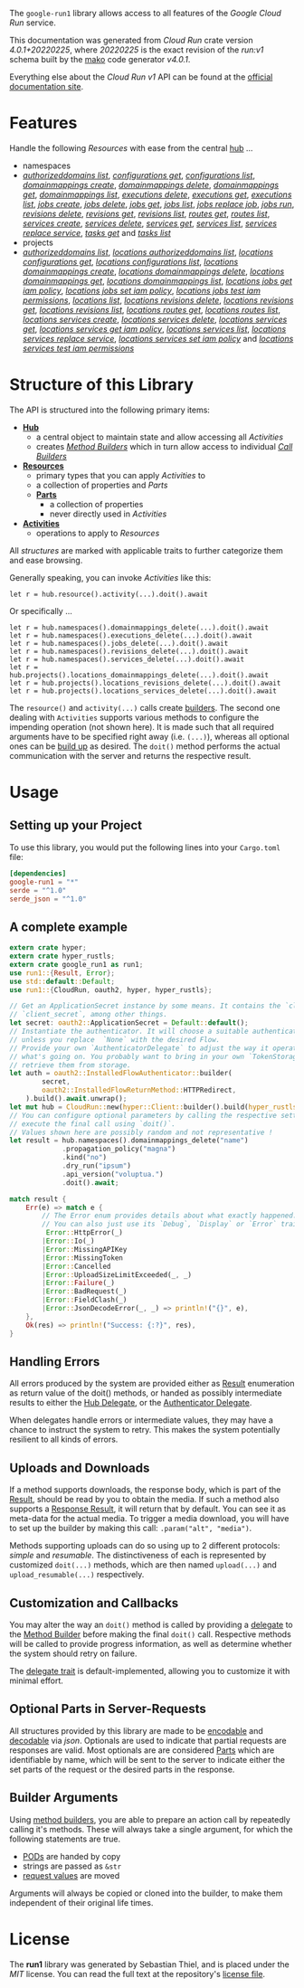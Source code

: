 <!---
DO NOT EDIT !
This file was generated automatically from 'src/generator/templates/api/README.md.mako'
DO NOT EDIT !
-->
The `google-run1` library allows access to all features of the *Google Cloud Run* service.

This documentation was generated from *Cloud Run* crate version *4.0.1+20220225*, where *20220225* is the exact revision of the *run:v1* schema built by the [mako](http://www.makotemplates.org/) code generator *v4.0.1*.

Everything else about the *Cloud Run* *v1* API can be found at the
[official documentation site](https://cloud.google.com/run/).
# Features

Handle the following *Resources* with ease from the central [hub](https://docs.rs/google-run1/4.0.1+20220225/google_run1/CloudRun) ... 

* namespaces
 * [*authorizeddomains list*](https://docs.rs/google-run1/4.0.1+20220225/google_run1/api::NamespaceAuthorizeddomainListCall), [*configurations get*](https://docs.rs/google-run1/4.0.1+20220225/google_run1/api::NamespaceConfigurationGetCall), [*configurations list*](https://docs.rs/google-run1/4.0.1+20220225/google_run1/api::NamespaceConfigurationListCall), [*domainmappings create*](https://docs.rs/google-run1/4.0.1+20220225/google_run1/api::NamespaceDomainmappingCreateCall), [*domainmappings delete*](https://docs.rs/google-run1/4.0.1+20220225/google_run1/api::NamespaceDomainmappingDeleteCall), [*domainmappings get*](https://docs.rs/google-run1/4.0.1+20220225/google_run1/api::NamespaceDomainmappingGetCall), [*domainmappings list*](https://docs.rs/google-run1/4.0.1+20220225/google_run1/api::NamespaceDomainmappingListCall), [*executions delete*](https://docs.rs/google-run1/4.0.1+20220225/google_run1/api::NamespaceExecutionDeleteCall), [*executions get*](https://docs.rs/google-run1/4.0.1+20220225/google_run1/api::NamespaceExecutionGetCall), [*executions list*](https://docs.rs/google-run1/4.0.1+20220225/google_run1/api::NamespaceExecutionListCall), [*jobs create*](https://docs.rs/google-run1/4.0.1+20220225/google_run1/api::NamespaceJobCreateCall), [*jobs delete*](https://docs.rs/google-run1/4.0.1+20220225/google_run1/api::NamespaceJobDeleteCall), [*jobs get*](https://docs.rs/google-run1/4.0.1+20220225/google_run1/api::NamespaceJobGetCall), [*jobs list*](https://docs.rs/google-run1/4.0.1+20220225/google_run1/api::NamespaceJobListCall), [*jobs replace job*](https://docs.rs/google-run1/4.0.1+20220225/google_run1/api::NamespaceJobReplaceJobCall), [*jobs run*](https://docs.rs/google-run1/4.0.1+20220225/google_run1/api::NamespaceJobRunCall), [*revisions delete*](https://docs.rs/google-run1/4.0.1+20220225/google_run1/api::NamespaceRevisionDeleteCall), [*revisions get*](https://docs.rs/google-run1/4.0.1+20220225/google_run1/api::NamespaceRevisionGetCall), [*revisions list*](https://docs.rs/google-run1/4.0.1+20220225/google_run1/api::NamespaceRevisionListCall), [*routes get*](https://docs.rs/google-run1/4.0.1+20220225/google_run1/api::NamespaceRouteGetCall), [*routes list*](https://docs.rs/google-run1/4.0.1+20220225/google_run1/api::NamespaceRouteListCall), [*services create*](https://docs.rs/google-run1/4.0.1+20220225/google_run1/api::NamespaceServiceCreateCall), [*services delete*](https://docs.rs/google-run1/4.0.1+20220225/google_run1/api::NamespaceServiceDeleteCall), [*services get*](https://docs.rs/google-run1/4.0.1+20220225/google_run1/api::NamespaceServiceGetCall), [*services list*](https://docs.rs/google-run1/4.0.1+20220225/google_run1/api::NamespaceServiceListCall), [*services replace service*](https://docs.rs/google-run1/4.0.1+20220225/google_run1/api::NamespaceServiceReplaceServiceCall), [*tasks get*](https://docs.rs/google-run1/4.0.1+20220225/google_run1/api::NamespaceTaskGetCall) and [*tasks list*](https://docs.rs/google-run1/4.0.1+20220225/google_run1/api::NamespaceTaskListCall)
* projects
 * [*authorizeddomains list*](https://docs.rs/google-run1/4.0.1+20220225/google_run1/api::ProjectAuthorizeddomainListCall), [*locations authorizeddomains list*](https://docs.rs/google-run1/4.0.1+20220225/google_run1/api::ProjectLocationAuthorizeddomainListCall), [*locations configurations get*](https://docs.rs/google-run1/4.0.1+20220225/google_run1/api::ProjectLocationConfigurationGetCall), [*locations configurations list*](https://docs.rs/google-run1/4.0.1+20220225/google_run1/api::ProjectLocationConfigurationListCall), [*locations domainmappings create*](https://docs.rs/google-run1/4.0.1+20220225/google_run1/api::ProjectLocationDomainmappingCreateCall), [*locations domainmappings delete*](https://docs.rs/google-run1/4.0.1+20220225/google_run1/api::ProjectLocationDomainmappingDeleteCall), [*locations domainmappings get*](https://docs.rs/google-run1/4.0.1+20220225/google_run1/api::ProjectLocationDomainmappingGetCall), [*locations domainmappings list*](https://docs.rs/google-run1/4.0.1+20220225/google_run1/api::ProjectLocationDomainmappingListCall), [*locations jobs get iam policy*](https://docs.rs/google-run1/4.0.1+20220225/google_run1/api::ProjectLocationJobGetIamPolicyCall), [*locations jobs set iam policy*](https://docs.rs/google-run1/4.0.1+20220225/google_run1/api::ProjectLocationJobSetIamPolicyCall), [*locations jobs test iam permissions*](https://docs.rs/google-run1/4.0.1+20220225/google_run1/api::ProjectLocationJobTestIamPermissionCall), [*locations list*](https://docs.rs/google-run1/4.0.1+20220225/google_run1/api::ProjectLocationListCall), [*locations revisions delete*](https://docs.rs/google-run1/4.0.1+20220225/google_run1/api::ProjectLocationRevisionDeleteCall), [*locations revisions get*](https://docs.rs/google-run1/4.0.1+20220225/google_run1/api::ProjectLocationRevisionGetCall), [*locations revisions list*](https://docs.rs/google-run1/4.0.1+20220225/google_run1/api::ProjectLocationRevisionListCall), [*locations routes get*](https://docs.rs/google-run1/4.0.1+20220225/google_run1/api::ProjectLocationRouteGetCall), [*locations routes list*](https://docs.rs/google-run1/4.0.1+20220225/google_run1/api::ProjectLocationRouteListCall), [*locations services create*](https://docs.rs/google-run1/4.0.1+20220225/google_run1/api::ProjectLocationServiceCreateCall), [*locations services delete*](https://docs.rs/google-run1/4.0.1+20220225/google_run1/api::ProjectLocationServiceDeleteCall), [*locations services get*](https://docs.rs/google-run1/4.0.1+20220225/google_run1/api::ProjectLocationServiceGetCall), [*locations services get iam policy*](https://docs.rs/google-run1/4.0.1+20220225/google_run1/api::ProjectLocationServiceGetIamPolicyCall), [*locations services list*](https://docs.rs/google-run1/4.0.1+20220225/google_run1/api::ProjectLocationServiceListCall), [*locations services replace service*](https://docs.rs/google-run1/4.0.1+20220225/google_run1/api::ProjectLocationServiceReplaceServiceCall), [*locations services set iam policy*](https://docs.rs/google-run1/4.0.1+20220225/google_run1/api::ProjectLocationServiceSetIamPolicyCall) and [*locations services test iam permissions*](https://docs.rs/google-run1/4.0.1+20220225/google_run1/api::ProjectLocationServiceTestIamPermissionCall)




# Structure of this Library

The API is structured into the following primary items:

* **[Hub](https://docs.rs/google-run1/4.0.1+20220225/google_run1/CloudRun)**
    * a central object to maintain state and allow accessing all *Activities*
    * creates [*Method Builders*](https://docs.rs/google-run1/4.0.1+20220225/google_run1/client::MethodsBuilder) which in turn
      allow access to individual [*Call Builders*](https://docs.rs/google-run1/4.0.1+20220225/google_run1/client::CallBuilder)
* **[Resources](https://docs.rs/google-run1/4.0.1+20220225/google_run1/client::Resource)**
    * primary types that you can apply *Activities* to
    * a collection of properties and *Parts*
    * **[Parts](https://docs.rs/google-run1/4.0.1+20220225/google_run1/client::Part)**
        * a collection of properties
        * never directly used in *Activities*
* **[Activities](https://docs.rs/google-run1/4.0.1+20220225/google_run1/client::CallBuilder)**
    * operations to apply to *Resources*

All *structures* are marked with applicable traits to further categorize them and ease browsing.

Generally speaking, you can invoke *Activities* like this:

```Rust,ignore
let r = hub.resource().activity(...).doit().await
```

Or specifically ...

```ignore
let r = hub.namespaces().domainmappings_delete(...).doit().await
let r = hub.namespaces().executions_delete(...).doit().await
let r = hub.namespaces().jobs_delete(...).doit().await
let r = hub.namespaces().revisions_delete(...).doit().await
let r = hub.namespaces().services_delete(...).doit().await
let r = hub.projects().locations_domainmappings_delete(...).doit().await
let r = hub.projects().locations_revisions_delete(...).doit().await
let r = hub.projects().locations_services_delete(...).doit().await
```

The `resource()` and `activity(...)` calls create [builders][builder-pattern]. The second one dealing with `Activities` 
supports various methods to configure the impending operation (not shown here). It is made such that all required arguments have to be 
specified right away (i.e. `(...)`), whereas all optional ones can be [build up][builder-pattern] as desired.
The `doit()` method performs the actual communication with the server and returns the respective result.

# Usage

## Setting up your Project

To use this library, you would put the following lines into your `Cargo.toml` file:

```toml
[dependencies]
google-run1 = "*"
serde = "^1.0"
serde_json = "^1.0"
```

## A complete example

```Rust
extern crate hyper;
extern crate hyper_rustls;
extern crate google_run1 as run1;
use run1::{Result, Error};
use std::default::Default;
use run1::{CloudRun, oauth2, hyper, hyper_rustls};

// Get an ApplicationSecret instance by some means. It contains the `client_id` and 
// `client_secret`, among other things.
let secret: oauth2::ApplicationSecret = Default::default();
// Instantiate the authenticator. It will choose a suitable authentication flow for you, 
// unless you replace  `None` with the desired Flow.
// Provide your own `AuthenticatorDelegate` to adjust the way it operates and get feedback about 
// what's going on. You probably want to bring in your own `TokenStorage` to persist tokens and
// retrieve them from storage.
let auth = oauth2::InstalledFlowAuthenticator::builder(
        secret,
        oauth2::InstalledFlowReturnMethod::HTTPRedirect,
    ).build().await.unwrap();
let mut hub = CloudRun::new(hyper::Client::builder().build(hyper_rustls::HttpsConnectorBuilder::new().with_native_roots().https_or_http().enable_http1().enable_http2().build()), auth);
// You can configure optional parameters by calling the respective setters at will, and
// execute the final call using `doit()`.
// Values shown here are possibly random and not representative !
let result = hub.namespaces().domainmappings_delete("name")
             .propagation_policy("magna")
             .kind("no")
             .dry_run("ipsum")
             .api_version("voluptua.")
             .doit().await;

match result {
    Err(e) => match e {
        // The Error enum provides details about what exactly happened.
        // You can also just use its `Debug`, `Display` or `Error` traits
         Error::HttpError(_)
        |Error::Io(_)
        |Error::MissingAPIKey
        |Error::MissingToken
        |Error::Cancelled
        |Error::UploadSizeLimitExceeded(_, _)
        |Error::Failure(_)
        |Error::BadRequest(_)
        |Error::FieldClash(_)
        |Error::JsonDecodeError(_, _) => println!("{}", e),
    },
    Ok(res) => println!("Success: {:?}", res),
}

```
## Handling Errors

All errors produced by the system are provided either as [Result](https://docs.rs/google-run1/4.0.1+20220225/google_run1/client::Result) enumeration as return value of
the doit() methods, or handed as possibly intermediate results to either the 
[Hub Delegate](https://docs.rs/google-run1/4.0.1+20220225/google_run1/client::Delegate), or the [Authenticator Delegate](https://docs.rs/yup-oauth2/*/yup_oauth2/trait.AuthenticatorDelegate.html).

When delegates handle errors or intermediate values, they may have a chance to instruct the system to retry. This 
makes the system potentially resilient to all kinds of errors.

## Uploads and Downloads
If a method supports downloads, the response body, which is part of the [Result](https://docs.rs/google-run1/4.0.1+20220225/google_run1/client::Result), should be
read by you to obtain the media.
If such a method also supports a [Response Result](https://docs.rs/google-run1/4.0.1+20220225/google_run1/client::ResponseResult), it will return that by default.
You can see it as meta-data for the actual media. To trigger a media download, you will have to set up the builder by making
this call: `.param("alt", "media")`.

Methods supporting uploads can do so using up to 2 different protocols: 
*simple* and *resumable*. The distinctiveness of each is represented by customized 
`doit(...)` methods, which are then named `upload(...)` and `upload_resumable(...)` respectively.

## Customization and Callbacks

You may alter the way an `doit()` method is called by providing a [delegate](https://docs.rs/google-run1/4.0.1+20220225/google_run1/client::Delegate) to the 
[Method Builder](https://docs.rs/google-run1/4.0.1+20220225/google_run1/client::CallBuilder) before making the final `doit()` call. 
Respective methods will be called to provide progress information, as well as determine whether the system should 
retry on failure.

The [delegate trait](https://docs.rs/google-run1/4.0.1+20220225/google_run1/client::Delegate) is default-implemented, allowing you to customize it with minimal effort.

## Optional Parts in Server-Requests

All structures provided by this library are made to be [encodable](https://docs.rs/google-run1/4.0.1+20220225/google_run1/client::RequestValue) and 
[decodable](https://docs.rs/google-run1/4.0.1+20220225/google_run1/client::ResponseResult) via *json*. Optionals are used to indicate that partial requests are responses 
are valid.
Most optionals are are considered [Parts](https://docs.rs/google-run1/4.0.1+20220225/google_run1/client::Part) which are identifiable by name, which will be sent to 
the server to indicate either the set parts of the request or the desired parts in the response.

## Builder Arguments

Using [method builders](https://docs.rs/google-run1/4.0.1+20220225/google_run1/client::CallBuilder), you are able to prepare an action call by repeatedly calling it's methods.
These will always take a single argument, for which the following statements are true.

* [PODs][wiki-pod] are handed by copy
* strings are passed as `&str`
* [request values](https://docs.rs/google-run1/4.0.1+20220225/google_run1/client::RequestValue) are moved

Arguments will always be copied or cloned into the builder, to make them independent of their original life times.

[wiki-pod]: http://en.wikipedia.org/wiki/Plain_old_data_structure
[builder-pattern]: http://en.wikipedia.org/wiki/Builder_pattern
[google-go-api]: https://github.com/google/google-api-go-client

# License
The **run1** library was generated by Sebastian Thiel, and is placed 
under the *MIT* license.
You can read the full text at the repository's [license file][repo-license].

[repo-license]: https://github.com/Byron/google-apis-rsblob/main/LICENSE.md

